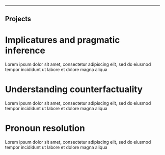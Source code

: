 ---

<h2 style="margin: 30px 0px 10px;">Projects</h2>

# Implicatures and pragmatic inference

Lorem ipsum dolor sit amet, consectetur adipiscing elit, sed do eiusmod tempor incididunt ut labore et dolore magna aliqua

# Understanding counterfactuality

Lorem ipsum dolor sit amet, consectetur adipiscing elit, sed do eiusmod tempor incididunt ut labore et dolore magna aliqua

# Pronoun resolution

Lorem ipsum dolor sit amet, consectetur adipiscing elit, sed do eiusmod tempor incididunt ut labore et dolore magna aliqua